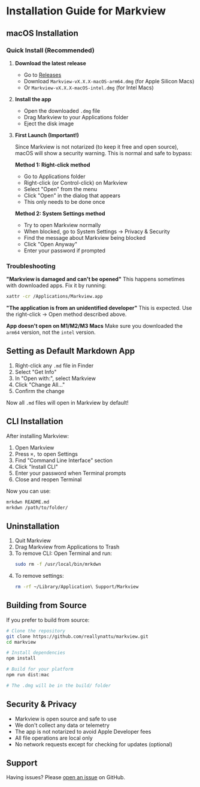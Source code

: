 # Installation Guide for Markview

## macOS Installation

### Quick Install (Recommended)

1. **Download the latest release**
   - Go to [Releases](https://github.com/reallynattu/markview/releases)
   - Download `Markview-vX.X.X-macOS-arm64.dmg` (for Apple Silicon Macs)
   - Or `Markview-vX.X.X-macOS-intel.dmg` (for Intel Macs)

2. **Install the app**
   - Open the downloaded `.dmg` file
   - Drag Markview to your Applications folder
   - Eject the disk image

3. **First Launch (Important!)**
   
   Since Markview is not notarized (to keep it free and open source), macOS will show a security warning. This is normal and safe to bypass:
   
   **Method 1: Right-click method**
   - Go to Applications folder
   - Right-click (or Control-click) on Markview
   - Select "Open" from the menu
   - Click "Open" in the dialog that appears
   - This only needs to be done once
   
   **Method 2: System Settings method**
   - Try to open Markview normally
   - When blocked, go to System Settings → Privacy & Security
   - Find the message about Markview being blocked
   - Click "Open Anyway"
   - Enter your password if prompted

### Troubleshooting

**"Markview is damaged and can't be opened"**
This happens sometimes with downloaded apps. Fix it by running:
```bash
xattr -cr /Applications/Markview.app
```

**"The application is from an unidentified developer"**
This is expected. Use the right-click → Open method described above.

**App doesn't open on M1/M2/M3 Macs**
Make sure you downloaded the `arm64` version, not the `intel` version.

## Setting as Default Markdown App

1. Right-click any `.md` file in Finder
2. Select "Get Info"
3. In "Open with:", select Markview
4. Click "Change All..."
5. Confirm the change

Now all `.md` files will open in Markview by default!

## CLI Installation

After installing Markview:

1. Open Markview
2. Press `⌘,` to open Settings
3. Find "Command Line Interface" section
4. Click "Install CLI"
5. Enter your password when Terminal prompts
6. Close and reopen Terminal

Now you can use:
```bash
mrkdwn README.md
mrkdwn /path/to/folder/
```

## Uninstallation

1. Quit Markview
2. Drag Markview from Applications to Trash
3. To remove CLI: Open Terminal and run:
   ```bash
   sudo rm -f /usr/local/bin/mrkdwn
   ```
4. To remove settings:
   ```bash
   rm -rf ~/Library/Application\ Support/Markview
   ```

## Building from Source

If you prefer to build from source:

```bash
# Clone the repository
git clone https://github.com/reallynattu/markview.git
cd markview

# Install dependencies
npm install

# Build for your platform
npm run dist:mac

# The .dmg will be in the build/ folder
```

## Security & Privacy

- Markview is open source and safe to use
- We don't collect any data or telemetry
- The app is not notarized to avoid Apple Developer fees
- All file operations are local only
- No network requests except for checking for updates (optional)

## Support

Having issues? Please [open an issue](https://github.com/reallynattu/markview/issues) on GitHub.